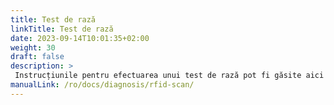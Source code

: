 ```yaml
---
title: Test de rază
linkTitle: Test de rază
date: 2023-09-14T10:01:35+02:00
weight: 30
draft: false
description: >
 Instrucțiunile pentru efectuarea unui test de rază pot fi găsite aici
manualLink: /ro/docs/diagnosis/rfid-scan/
---
```

